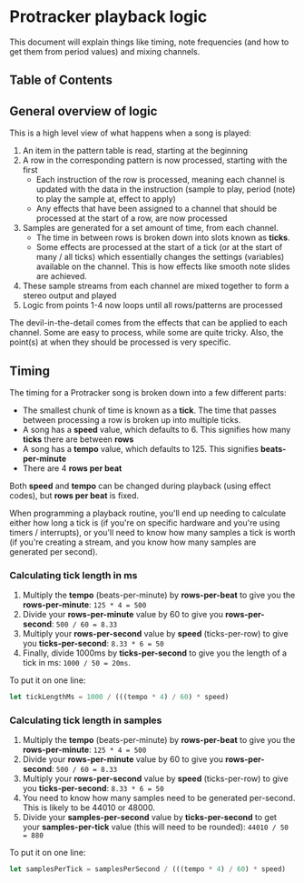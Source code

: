 # Protracker playback logic

This document will explain things like timing, note frequencies (and how to get them from period values) and mixing channels.

## Table of Contents


## General overview of logic

This is a high level view of what happens when a song is played:

 1. An item in the pattern table is read, starting at the beginning
 2. A row in the corresponding pattern is now processed, starting with the first
     - Each instruction of the row is processed, meaning each channel is updated with the data in the instruction (sample to play, period (note) to play the sample at, effect to apply)
     - Any effects that have been assigned to a channel that should be processed at the start of a row, are now processed
3. Samples are generated for a set amount of time, from each channel.
    - The time in between rows is broken down into slots known as **ticks**. 
    - Some effects are processed at the start of a tick (or at the start of many / all ticks) which essentially changes the settings (variables) available on the channel. This is how effects like smooth note slides are achieved.
4. These sample streams from each channel are mixed together to form a stereo output and played
5. Logic from points 1-4 now loops until all rows/patterns are processed

The devil-in-the-detail comes from the effects that can be applied to each channel. Some are easy to process, while some are quite tricky. Also, the point(s) at when they should be processed is very specific.

## Timing

The timing for a Protracker song is broken down into a few different parts:

 * The smallest chunk of time is known as a **tick**. The time that passes between processing a row is broken up into multiple ticks. 
 * A song has a **speed** value, which defaults to 6. This signifies how many **ticks** there are between **rows**
 * A song has a **tempo** value, which defaults to 125. This signifies **beats-per-minute**
 * There are 4 **rows per beat**

Both **speed** and **tempo** can be changed during playback (using effect codes), but **rows per beat** is fixed.

When programming a playback routine, you'll end up needing to calculate either how long a tick is (if you're on specific hardware and you're using timers / interrupts), or you'll need to know how many samples a tick is worth (if you're creating a stream, and you know how many samples are generated per second).

### Calculating tick length in ms

 1. Multiply the **tempo** (beats-per-minute) by **rows-per-beat** to give you the **rows-per-minute**: `125 * 4 = 500`
 2. Divide your **rows-per-minute** value by 60 to give you **rows-per-second**: `500 / 60 = 8.33`
 3. Multiply your **rows-per-second** value by **speed** (ticks-per-row) to give you **ticks-per-second**: `8.33 * 6 = 50`
 4. Finally, divide 1000ms by **ticks-per-second** to give you the length of a tick in ms: `1000 / 50 = 20ms`.

To put it on one line: 
```javascript
let tickLengthMs = 1000 / (((tempo * 4) / 60) * speed)
```

### Calculating tick length in samples

 1. Multiply the **tempo** (beats-per-minute) by **rows-per-beat** to give you the **rows-per-minute**: `125 * 4 = 500`
 2. Divide your **rows-per-minute** value by 60 to give you **rows-per-second**: `500 / 60 = 8.33`
 3. Multiply your **rows-per-second** value by **speed** (ticks-per-row) to give you **ticks-per-second**: `8.33 * 6 = 50`
 4. You need to know how many samples need to be generated per-second. This is likely to be 44010 or 48000.
 5. Divide your **samples-per-second** value by **ticks-per-second** to get your **samples-per-tick** value (this will need to be rounded): `44010 / 50 = 880`

To put it on one line:
```javascript
let samplesPerTick = samplesPerSecond / (((tempo * 4) / 60) * speed)
```